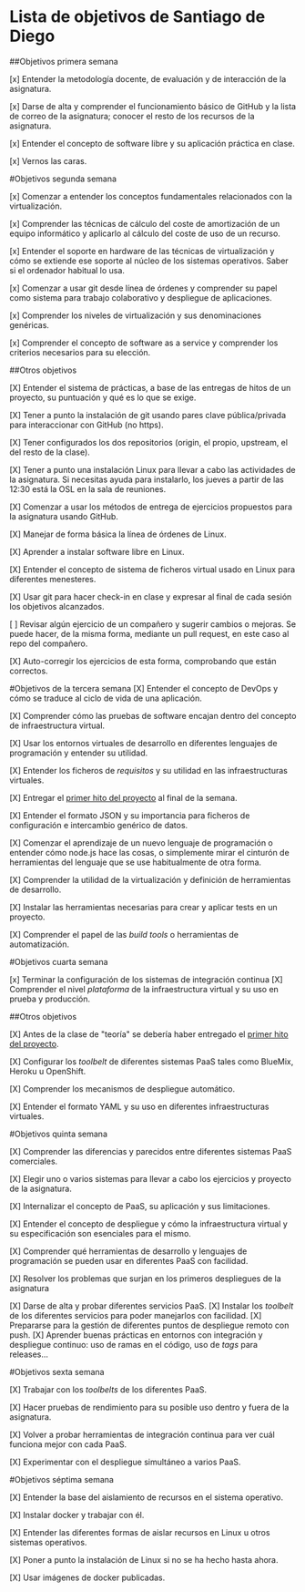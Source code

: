 Lista de objetivos de Santiago de Diego
============================

##Objetivos primera semana

[x] Entender la metodología docente, de evaluación y de interacción de la asignatura.

[x] Darse de alta y comprender el funcionamiento básico de GitHub y la lista de correo de la asignatura; conocer el resto de los recursos de la asignatura.

[x] Entender el concepto de software libre y su aplicación práctica en clase.

[x] Vernos las caras.

#Objetivos segunda semana


[x] Comenzar a entender los conceptos fundamentales relacionados con la virtualización.

[x] Comprender las técnicas de cálculo del coste de amortización de un equipo informático y aplicarlo al cálculo del coste de uso de un recurso.

[x] Entender el soporte en hardware de las técnicas de virtualización y cómo se extiende ese soporte al núcleo de los sistemas operativos. Saber si el ordenador habitual lo usa.
    
[x] Comenzar a usar git desde línea de órdenes y comprender su papel como sistema para trabajo colaborativo y despliegue de aplicaciones.

[x] Comprender los niveles de virtualización y sus denominaciones genéricas.
    
[x] Comprender el concepto de software as a service y comprender los criterios necesarios para su elección.

##Otros objetivos

[X] Entender el sistema de prácticas, a base de las entregas de hitos de un proyecto, su puntuación y qué es lo que se exige.

[X] Tener a punto la instalación de git usando pares clave pública/privada para interaccionar con GitHub (no https).

[X] Tener configurados los dos repositorios (origin, el propio, upstream, el del resto de la clase).

[X] Tener a punto una instalación Linux para llevar a cabo las actividades de la asignatura. Si necesitas ayuda para instalarlo, los jueves a partir de las 12:30 está la OSL en la sala de reuniones.

[X] Comenzar a usar los métodos de entrega de ejercicios propuestos para la asignatura usando GitHub.

[X] Manejar de forma básica la línea de órdenes de Linux.

[X] Aprender a instalar software libre en Linux.

[X] Entender el concepto de sistema de ficheros virtual usado en Linux para diferentes menesteres.

[X] Usar git para hacer check-in en clase y expresar al final de cada sesión los objetivos alcanzados.

[ ] Revisar algún ejercicio de un compañero y sugerir cambios o mejoras. Se puede hacer, de la misma forma, mediante un pull request, en este caso al repo del compañero.

[X] Auto-corregir los ejercicios de esta forma, comprobando que están correctos.

#Objetivos de la tercera semana
[X] Entender el concepto de DevOps y cómo se traduce al ciclo de vida de una aplicación.

[X] Comprender cómo las pruebas de software encajan dentro del concepto de infraestructura virtual.

[X] Usar los entornos virtuales de desarrollo en diferentes lenguajes de
  programación y entender su utilidad.

[X] Entender los ficheros de *requisitos* y su utilidad en las
  infraestructuras virtuales.
  
[X] Entregar el [primer hito del proyecto](http://jj.github.io/IV/documentos/practicas/1.Infraestructura) al final de la semana.

[X] Entender el formato JSON y su importancia para ficheros de
  configuración e intercambio genérico de datos. 

[X] Comenzar el aprendizaje de un nuevo lenguaje de programación o
  entender cómo node.js hace las cosas, o simplemente mirar el
  cinturón de herramientas del lenguaje que se use habitualmente de
  otra forma.

[X] Comprender la utilidad de la virtualización y definición de
  herramientas de desarrollo.
  
[X] Instalar las herramientas necesarias para crear y aplicar tests en
  un proyecto.

[X] Comprender el papel de las *build tools* o herramientas de
  automatización.
  
  
#Objetivos cuarta semana

[x] Terminar la configuración de los sistemas de integración continua
[X] Comprender el nivel *plataforma* de la infraestructura virtual y su uso en prueba y producción.

##Otros objetivos

[X] Antes de la clase de "teoría" se debería haber entregado el [primer hito del proyecto](http://jj.github.io/IV/documentos/practicas/1.Infraestructura).

[X] Configurar los *toolbelt* de diferentes sistemas PaaS tales como BlueMix, Heroku u OpenShift.

[X] Comprender los mecanismos de despliegue automático.

[X] Entender el formato YAML y su uso en diferentes infraestructuras virtuales.

#Objetivos quinta semana

[X] Comprender las diferencias y parecidos entre diferentes sistemas PaaS comerciales.

[X] Elegir uno o varios sistemas para llevar a cabo los ejercicios y proyecto de la asignatura.

[X] Internalizar el concepto de PaaS, su aplicación y sus limitaciones.

[X] Entender el concepto de despliegue y cómo la infraestructura virtual y su especificación son esenciales para el mismo.

[X] Comprender qué herramientas de desarrollo y lenguajes de programación se pueden usar en diferentes PaaS con facilidad.

[X] Resolver los problemas que surjan en los primeros despliegues de la asignatura

[X] Darse de alta y probar diferentes servicios PaaS.
[X] Instalar los *toolbelt* de los diferentes servicios para poder manejarlos con facilidad.
[X] Prepararse para la gestión de diferentes puntos de despliegue remoto con push.
[X] Aprender buenas prácticas en entornos con integración y despliegue
   continuo: uso de ramas en el código, uso de *tags* para
   releases...
   
#Objetivos sexta semana

[X] Trabajar con los *toolbelts* de los diferentes PaaS.

[X] Hacer pruebas de rendimiento para su posible uso dentro y fuera de la asignatura.

[X] Volver a probar herramientas de integración continua para ver cuál funciona mejor con cada PaaS.

[X] Experimentar con el despliegue simultáneo a varios PaaS.


#Objetivos séptima semana

[X] Entender la base del aislamiento de recursos en el sistema operativo.

[X] Instalar docker y trabajar con él.

[X] Entender las diferentes formas de aislar recursos en Linux u otros sistemas operativos.

[X] Poner a punto la instalación de Linux si no se ha hecho hasta ahora.

[X] Usar imágenes de docker publicadas.

